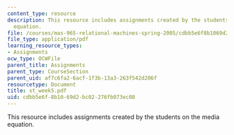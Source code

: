 ```yaml
---
content_type: resource
description: This resource includes assignments created by the students on the media
  equation.
file: /courses/mas-965-relational-machines-spring-2005/cdbb5e6f8b1069d2bc02276fb073ec08_st_week5.pdf
file_type: application/pdf
learning_resource_types:
- Assignments
ocw_type: OCWFile
parent_title: Assignments
parent_type: CourseSection
parent_uid: af7c6fa2-6acf-1f3b-13a3-263f542d206f
resourcetype: Document
title: st_week5.pdf
uid: cdbb5e6f-8b10-69d2-bc02-276fb073ec08
---
```

This resource includes assignments created by the students on the media equation.

